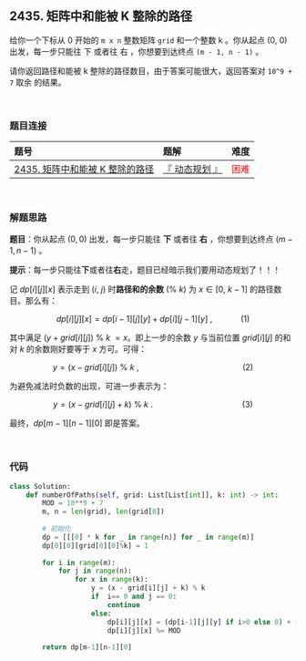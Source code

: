 
## 2435. 矩阵中和能被 K 整除的路径

给你一个下标从 0 开始的 `m x n` 整数矩阵 `grid` 和一个整数 k 。你从起点 (0, 0) 出发，每一步只能往 下 或者往 右 ，你想要到达终点 `(m - 1, n - 1)` 。

请你返回路径和能被 k 整除的路径数目，由于答案可能很大，返回答案对 `10^9 + 7` 取余 的结果。


<br>

### 题目连接

| 题号 |  题解 | 难度 |
| :-----| :---- | :----: |
| [2435. 矩阵中和能被 K 整除的路径](https://leetcode.cn/problems/paths-in-matrix-whose-sum-is-divisible-by-k/) |  [『 动态规划 』](https://leetcode.cn/problems/paths-in-matrix-whose-sum-is-divisible-by-k/solutions/1878855/by-flix-salh/) | <font color="red"> 困难 </font> |

<br>










### 解题思路

**题目**：你从起点 $(0, 0)$ 出发，每一步只能往 **下** 或者往 **右** ，你想要到达终点 $(m - 1, n - 1)$ 。

**提示**：每一步只能往**下**或者往**右**走，题目已经暗示我们要用动态规划了！！！
<br>


记 $dp[i][j][x]$ 表示走到 $(i,\ j)$ 时**路径和的余数** $(\%\ k)$ 为 $x \in [0,\ k-1]$ 的路径数目。那么有：

<!-- $$dp[i][j][x] = dp[i-1][j][y] + dp[i][j-1][y]\ ,\tag{1}$$ -->
$$dp[i][j][x] = dp[i-1][j][y] + dp[i][j-1][y]\ ,\quad\quad\quad (1)$$


其中满足 $(y+grid[i][j])\ \%\ k\ = x$。即上一步的余数 $y$ 与当前位置 $grid[i][j]$ 的和对 $k$ 的余数刚好要等于 $x$ 方可。可得：

<!-- $$y = (x - grid[i][j])\ \%\ k \ , \tag{2}$$ -->
$$y = (x - grid[i][j])\ \%\ k \ , \quad\quad\quad\quad\quad\quad\quad\quad\quad\quad\quad (2)$$


为避免减法时负数的出现，可进一步表示为：

$$y = (x - grid[i][j] + k)\ \%\ k\ .   \quad\quad\quad\quad\quad\quad\quad\quad\quad\ \ (3)$$

<!-- $$y = (x - grid[i][j] + k)\ \%\ k\ .   \tag{3}$$ -->

最终，$dp[m-1][n-1][0]$ 即是答案。

<br>


### 代码
```Python []
class Solution:
    def numberOfPaths(self, grid: List[List[int]], k: int) -> int:
        MOD = 10**9 + 7
        m, n = len(grid), len(grid[0])
        
        # 初始化
        dp = [[[0] * k for _ in range(n)] for _ in range(m)]
        dp[0][0][grid[0][0]%k] = 1      
        
        for i in range(m):
            for j in range(n):
                for x in range(k):
                    y = (x - grid[i][j] + k) % k
                    if  i== 0 and j == 0:
                        continue
                    else:
                        dp[i][j][x] = (dp[i-1][j][y] if i>0 else 0) + (dp[i][j-1][y] if j>0 else 0)
                        dp[i][j][x] %= MOD
        
        return dp[m-1][n-1][0]
```
